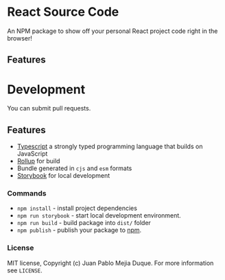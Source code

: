 # React Source Code
An NPM package to show off your personal React project code right in the browser!

## Features

# Development
You can submit pull requests.

## Features
- [Typescript](https://typescript.com/) a strongly typed programming language that builds on JavaScript
- [Rollup](https://rollupjs.org/) for build
- Bundle generated in `cjs` and `esm` formats
- [Storybook](https://storybook.js.org/) for local development

### Commands
- `npm install` - install project dependencies
- `npm run storybook` - start local development environment.
- `npm run build` - build package into `dist/` folder
- `npm publish` - publish your package to [npm](npmjs.com).

### License
MIT license, Copyright (c) Juan Pablo Mejia Duque. For more information see `LICENSE`.
